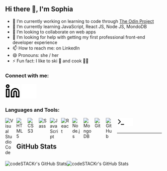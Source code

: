 ## Hi there 👋, I'm Sophia

- 🔭 I’m currently working on learning to code through [The Odin Project][top]
- 🌱 I’m currently learning JavaScript, React JS, Node JS, MondoDB
- 👯 I’m looking to collaborate on web apps
- 🤔 I’m looking for help with getting my first professional front-end developer experience
- 📫 How to reach me: on LinkedIn
- 😄 Pronouns: she / her
- ⚡ Fun fact: I like to ski :ski: and cook :woman_cook:

### Connect with me:

[![website](./img/linkedin-light.svg)](https://www.linkedin.com/in/sophiafairbairn/#gh-light-mode-only)
[![website](./img/linkedin-dark.svg)](https://www.linkedin.com/in/sophiafairbairn/#gh-dark-mode-only)


### Languages and Tools:

<img align="left" alt="Visual Studio Code" width="26px" src="https://cdn.jsdelivr.net/gh/devicons/devicon/icons/vscode/vscode-original.svg" style="padding-right:10px;" />
<img align="left" alt="HTML5" width="26px" src="https://cdn.jsdelivr.net/gh/devicons/devicon/icons/html5/html5-original.svg" style="padding-right:10px;" />
<img align="left" alt="CSS3" width="26px" src="https://cdn.jsdelivr.net/gh/devicons/devicon/icons/css3/css3-original.svg" style="padding-right:10px;" />
<img align="left" alt="Sass" width="26px" src="https://cdn.jsdelivr.net/gh/devicons/devicon/icons/sass/sass-original.svg" style="padding-right:10px;" />
<img align="left" alt="JavaScript" width="26px" src="https://cdn.jsdelivr.net/gh/devicons/devicon/icons/javascript/javascript-original.svg" style="padding-right:10px;" />
<img align="left" alt="React" width="26px" src="https://cdn.jsdelivr.net/gh/devicons/devicon/icons/react/react-original.svg" style="padding-right:10px;" />
<img align="left" alt="Node.js" width="26px" src="https://cdn.jsdelivr.net/gh/devicons/devicon/icons/nodejs/nodejs-original.svg" style="padding-right:10px;" />
<img align="left" alt="MongoDB" width="26px" src="https://cdn.jsdelivr.net/gh/devicons/devicon/icons/mongodb/mongodb-original.svg" style="padding-right:10px;" />
<img align="left" alt="Git" width="26px" src="https://cdn.jsdelivr.net/gh/devicons/devicon/icons/git/git-original.svg" style="padding-right:10px;" />
<img align="left" alt="GitHub" width="26px" src="https://user-images.githubusercontent.com/3369400/139447912-e0f43f33-6d9f-45f8-be46-2df5bbc91289.png" style="padding-right:10px;" />


[<img align="left" alt="Terminal" width="26px" src="./img/terminal-light.svg" />](#gh-light-mode-only)
[<img align="left" alt="Terminal" width="26px" src="./img/terminal-dark.svg" />](#gh-dark-mode-only)

<br />
<br />

---

## GitHub Stats
<br> 

  <img align="left" alt="codeSTACKr's GitHub Stats" src="https://github-readme-stats-lemon-mu.vercel.app/api?username=sophiavf&show_icons=true&hide_border=false&title_color=ff652f&icon_color=FFE400&bg_color=09131B&text_color=ffffff&border_color=0c1a25&count_private=true" />


<img align="left" alt="codeSTACKr's GitHub Stats" src="https://github-readme-stats-lemon-mu.vercel.app/api/top-langs?username=sophiavf&show_icons=true&hide_border=false&title_color=ff652f&icon_color=FFE400&bg_color=09131B&text_color=ffffff&border_color=0c1a25&count_private=true&layout=compact" />


[top]: https://www.theodinproject.com/
[linkedin]: https://www.linkedin.com/in/sophiafairbairn/

